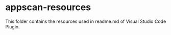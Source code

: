 # appscan-resources
This folder contains the resources used in readme.md of Visual Studio Code Plugin.
